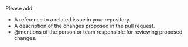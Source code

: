 Please add:
- A reference to a related issue in your repository.
- A description of the changes proposed in the pull request.
- @mentions of the person or team responsible for reviewing proposed changes.
